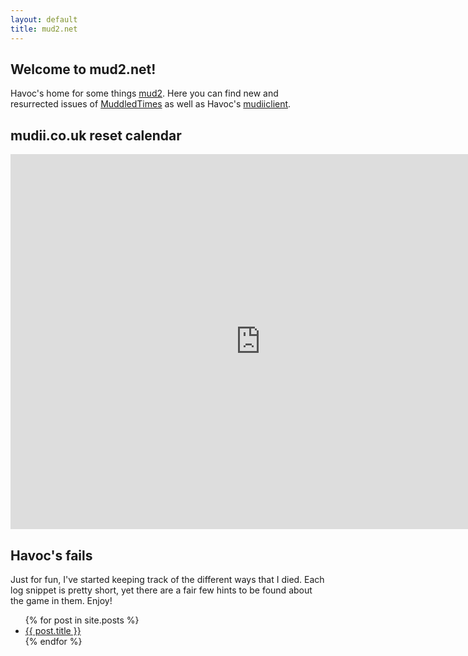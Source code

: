 ```yaml
---
layout: default
title: mud2.net
---
```


## Welcome to mud2.net!

Havoc's home for some things <a href="http://www.mudii.co.uk">mud2</a>. Here you can find new and resurrected issues of <a href="/muddledtimes/site/index.html">MuddledTimes</a> as well as Havoc's <a href="/mudiiclient">mudiiclient</a>.

## mudii.co.uk reset calendar

<iframe src="https://calendar.google.com/calendar/embed?src=kk6ka18444imu141gfdukha0ts%40group.calendar.google.com&ctz=Europe%2FLondon" style="border: 0" width="800" height="600" frameborder="0" scrolling="no"></iframe>

## Havoc's fails

Just for fun, I've started keeping track of the different ways that I died. Each log snippet is pretty short, yet there are a fair few hints to be found about the game in them. Enjoy!

<ul>
  {% for post in site.posts %}
    <li>
      <a href="{{ post.url }}">{{ post.title }}</a>
    </li>
  {% endfor %}
</ul>
